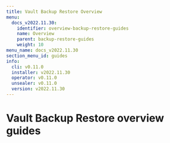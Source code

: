 ```yaml
---
title: Vault Backup Restore Overview
menu:
  docs_v2022.11.30:
    identifier: overview-backup-restore-guides
    name: Overview
    parent: backup-restore-guides
    weight: 10
menu_name: docs_v2022.11.30
section_menu_id: guides
info:
  cli: v0.11.0
  installer: v2022.11.30
  operator: v0.11.0
  unsealer: v0.11.0
  version: v2022.11.30
---
```


# Vault Backup Restore overview guides